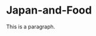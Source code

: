 # Japan-and-Food
<!DOCTYPE html>
<html>
  <head>
    <title>Japan And Food</title>
    <html lang="en">
  </head>
  <body><p> This is a paragraph.</p></body>
</html>